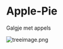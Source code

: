 # Apple-Pie
Galgje met appels

![treeimage.png](/relative/path/to/img.jpg?raw=true "Optional Title")

